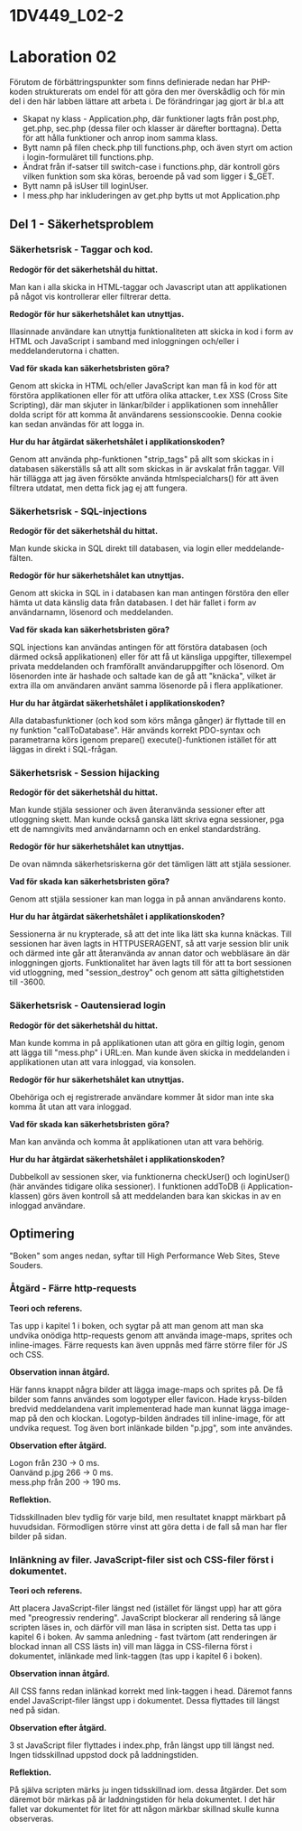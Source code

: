1DV449_L02-2
============
<h1>Laboration 02</h1>
<p>
Förutom de förbättringspunkter som finns definierade nedan har PHP-koden strukturerats om endel för att göra den mer
överskådlig och för min del i den här labben lättare att arbeta i. De förändringar jag gjort är bl.a att 
<ul>
<li>Skapat ny klass - Application.php, där funktioner lagts från post.php, get.php, sec.php (dessa filer och klasser är därefter borttagna). Detta för att hålla funktioner och anrop inom samma klass.
</li>
<li>
Bytt namn på filen check.php till functions.php,  och även styrt om action i login-formuläret till functions.php.
</li>
<li>
Ändrat från if-satser till switch-case i functions.php, där kontroll görs vilken funktion som ska köras, beroende på vad som ligger i $_GET.
</li>
<li>
Bytt namn på isUser till loginUser.
</li>
<li>
I mess.php har inkluderingen av get.php bytts ut mot Application.php
</li>
</ul>
</p>
<h2>Del 1 - Säkerhetsproblem</h2>
<h3>Säkerhetsrisk - Taggar och kod.</h3>
<strong>
Redogör för det säkerhetshål du hittat.
</strong>
<p>
Man kan i alla skicka in HTML-taggar och Javascript utan att applikationen på något vis kontrollerar eller filtrerar detta.
</p>
<strong>
Redogör för hur säkerhetshålet kan utnyttjas.
</strong>
<p>
Illasinnade användare kan utnyttja funktionaliteten att skicka in kod i form av HTML och JavaScript i samband med inloggningen och/eller i meddelanderutorna i chatten.
</p>
<strong>
Vad för skada kan säkerhetsbristen göra?
</strong>
<p>
Genom att skicka in HTML och/eller JavaScript kan man få in kod för att förstöra applikationen eller för att utföra olika attacker, t.ex XSS (Cross Site Scripting), där man skjuter in länkar/bilder i applikationen som innehåller dolda script för att komma åt användarens sessionscookie. Denna cookie kan sedan användas för att logga in.
</p>
<strong>
Hur du har åtgärdat säkerhetshålet i applikationskoden?
</strong>
<p>
Genom att använda php-funktionen "strip_tags" på allt som skickas in i databasen säkerställs så att allt som skickas in är avskalat från taggar. Vill här tillägga att jag även försökte använda htmlspecialchars() för att även filtrera utdatat, men detta fick jag ej att fungera.
</p>
<h3>Säkerhetsrisk - SQL-injections</h3>
<strong>
Redogör för det säkerhetshål du hittat.
</strong>
<p>
Man kunde skicka in SQL direkt till databasen, via login eller meddelande-fälten.
</p>
<strong>
Redogör för hur säkerhetshålet kan utnyttjas.
</strong>
<p>
Genom att skicka in SQL in i databasen kan man antingen förstöra den eller hämta ut data känslig data från databasen. I det här fallet i form av användarnamn, lösenord och meddelanden.
</p>
<strong>
Vad för skada kan säkerhetsbristen göra?
</strong>
<p>
SQL injections kan användas antingen för att förstöra databasen (och därmed också applikationen) eller för att få ut känsliga uppgifter, tillexempel privata meddelanden och framförallt användaruppgifter och lösenord. Om lösenorden inte är hashade och saltade kan de gå att "knäcka", vilket är extra illa om användaren använt samma lösenorde på i flera applikationer.
</p>
<strong>
Hur du har åtgärdat säkerhetshålet i applikationskoden?
</strong>
<p>
Alla databasfunktioner (och kod som körs många gånger) är flyttade till en ny funktion "callToDatabase". Här används korrekt PDO-syntax och parametrarna körs igenom prepare() execute()-funktionen istället för att läggas in direkt i SQL-frågan.
</p>
<h3>Säkerhetsrisk - Session hijacking</h3>
<strong>
Redogör för det säkerhetshål du hittat.
</strong>
<p>
Man kunde stjäla sessioner och även återanvända sessioner efter att utloggning skett. Man kunde också ganska lätt skriva egna sessioner, pga ett de namngivits med användarnamn och en enkel standardsträng. 
</p>
<strong>
Redogör för hur säkerhetshålet kan utnyttjas.
</strong>
<p>
De ovan nämnda säkerhetsriskerna gör det tämligen lätt att stjäla sessioner.
</p>
<strong>
Vad för skada kan säkerhetsbristen göra?
</strong>
<p>
Genom att stjäla sessioner kan man logga in på annan användarens konto.
</p>
<strong>
Hur du har åtgärdat säkerhetshålet i applikationskoden?
</strong>
<p>
Sessionerna är nu krypterade, så att det inte lika lätt ska kunna knäckas. Till sessionen har även lagts in HTTPUSERAGENT, så att varje session blir unik och därmed inte går att återanvända av annan dator och webbläsare än där inloggningen gjorts. Funktionalitet har även lagts till för att ta bort sessionen vid utloggning, med "session_destroy" och genom att sätta giltighetstiden till -3600. 
</p>
<h3>Säkerhetsrisk - Oautensierad login</h3>
<strong>
Redogör för det säkerhetshål du hittat.
</strong>
<p>
Man kunde komma in på applikationen utan att göra en giltig login, genom att lägga till "mess.php" i URL:en. Man kunde även skicka in meddelanden i applikationen utan att vara inloggad, via konsolen.
</p>
<strong>
Redogör för hur säkerhetshålet kan utnyttjas.
</strong>
<p>
Obehöriga och ej registrerade användare kommer åt sidor man inte ska komma åt utan att vara inloggad.
</p>
<strong>
Vad för skada kan säkerhetsbristen göra?
</strong>
<p>
Man kan använda och komma åt applikationen utan att vara behörig.
</p>
<strong>
Hur du har åtgärdat säkerhetshålet i applikationskoden?
</strong>
<p>
Dubbelkoll av sessionen sker, via funktionerna checkUser() och loginUser() (här användes tidigare olika sessioner). I funktionen addToDB (i Application-klassen) görs även kontroll så att meddelanden bara kan skickas in av en inloggad användare.
</p>
<h2>Optimering</h2>
<p>
"Boken" som anges nedan, syftar till High Performance Web Sites, Steve Souders.
</p>
<h3>Åtgärd - Färre http-requests</h3>
<strong>
Teori och referens.
</strong>
<p>
Tas upp i kapitel 1 i boken, och sygtar på att man genom att man ska undvika onödiga http-requests genom att använda image-maps, sprites och inline-images. Färre requests kan även uppnås med färre större filer för JS och CSS.
</p>
<strong>
Observation innan åtgård.
</strong>
<p>
Här fanns knappt några bilder att lägga image-maps och sprites på. De få bilder som fanns användes som logotyper eller favicon. Hade kryss-bilden bredvid meddelandena varit implementerad hade man kunnat lägga image-map på den och klockan. Logotyp-bilden ändrades till inline-image, för att undvika request. Tog även bort inlänkade bilden "p.jpg", som inte användes. 
</p>
<strong>
Observation efter åtgärd.
</strong>
<p>
Logon från 230 → 0 ms.<br/>
Oanvänd p.jpg 266 → 0 ms.<br/>
mess.php från 200 → 190 ms.<br/>
</p>
<strong>
Reflektion.
</strong>
<p>
Tidsskillnaden blev tydlig för varje bild, men resultatet knappt märkbart på huvudsidan. Förmodligen större vinst att göra detta i de fall så man har fler bilder på sidan.
</p>
<h3>Inlänkning av filer. JavaScript-filer sist och CSS-filer först i dokumentet.</h3>
<strong>
Teori och referens.
</strong>
<p>
Att placera JavaScript-filer längst ned (istället för längst upp) har att göra med "preogressiv rendering". JavaScript blockerar all rendering så länge scripten läses in, och därför vill man läsa in scripten sist. Detta tas upp i kapitel 6 i boken. Av samma anledning - fast tvärtom (att renderingen är blockad innan all CSS lästs in) vill man lägga in CSS-filerna först i dokumentet, inlänkade med link-taggen (tas upp i kapitel 6 i boken). 
</p>
<strong>
Observation innan åtgård.
</strong>
<p>
All CSS fanns redan inlänkad korrekt med link-taggen i head. Däremot fanns endel JavaScript-filer längst upp i dokumentet. Dessa flyttades till längst ned på sidan.
</p>
<strong>
Observation efter åtgärd.
</strong>
<p>
3 st JavaScript filer flyttades i index.php, från längst upp till längst ned. Ingen tidsskillnad uppstod dock på laddningstiden.
</p>
<strong>
Reflektion.
</strong>
<p>
På själva scripten märks ju ingen tidsskillnad iom. dessa åtgärder. Det som däremot bör märkas på är laddningstiden för hela dokumentet. I det här fallet var dokumentet för litet för att någon märkbar skillnad skulle kunna observeras.
</p>
